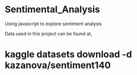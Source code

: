 # Sentimental_Analysis
Using javascript to explore sentiment analysis


Data used in this project can be found at,


# kaggle datasets download -d kazanova/sentiment140


